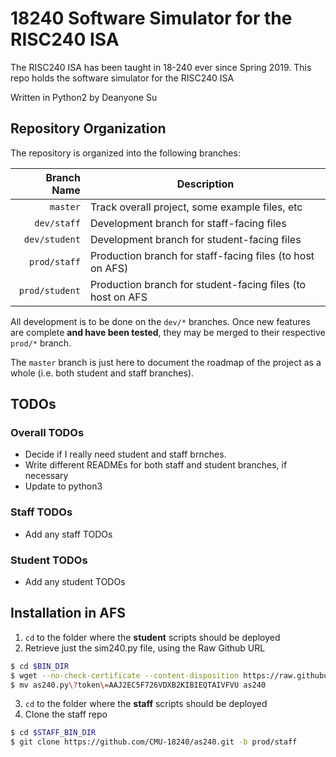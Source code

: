 # 18240 Software Simulator for the RISC240 ISA
The RISC240 ISA has been taught in 18-240 ever since Spring 2019.
This repo holds the software simulator for the RISC240 ISA

Written in Python2 by Deanyone Su

## Repository Organization
The repository is organized into the following branches:

| Branch Name    | Description                                                         |
| -------------: | ------------------------------------------------------------------- |
| `master`       | Track overall project, some example files, etc |
| `dev/staff`    | Development branch for staff-facing files                           |
| `dev/student`  | Development branch for student-facing files                         |
| `prod/staff`   | Production branch for staff-facing files (to host on AFS)           |
| `prod/student` | Production branch for student-facing files (to host on AFS          |

All development is to be done on the `dev/*` branches. Once new features are
complete **and have been tested**, they may be merged to their respective `prod/*`
branch.

The `master` branch is just here to document the roadmap of the project as a
whole (i.e. both student and staff branches). 

## TODOs
### Overall TODOs
- Decide if I really need student and staff brnches.
- Write different READMEs for both staff and student branches, if necessary
- Update to python3

### Staff TODOs
- Add any staff TODOs

### Student TODOs
- Add any student TODOs

## Installation in AFS
1. `cd` to the folder where the **student** scripts should be deployed
2. Retrieve just the sim240.py file, using the Raw Github URL

```bash
$ cd $BIN_DIR
$ wget --no-check-certificate --content-disposition https://raw.githubusercontent.com/CMU-18240/as240/master/as240.py?token=AAJ2EC5F726VDXB2KIBIEQTAIVFVU
$ mv as240.py\?token\=AAJ2EC5F726VDXB2KIBIEQTAIVFVU as240
```
3. `cd` to the folder where the **staff** scripts should be deployed
4. Clone the staff repo

```bash
$ cd $STAFF_BIN_DIR
$ git clone https://github.com/CMU-18240/as240.git -b prod/staff
```
